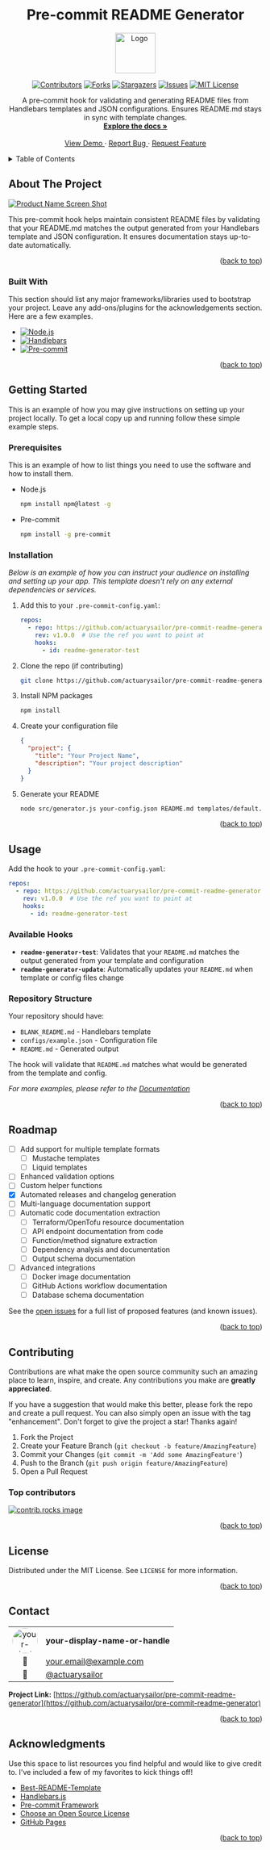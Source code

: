 <!--
*** Thanks for checking out the Best-README-Template. If you have a suggestion
*** that would make this better, please fork the repo and create a pull request
*** or simply open an issue with the tag "enhancement".
*** Don't forget to give the project a star!
*** Thanks again! Now go create something AMAZING! :D
-->
<!-- PROJECT LOGO AND TITLE -->
<!-- Improved compatibility of back to top link:
See: https://github.com/othneildrew/Best-README-Template/pull/73 -->
<a id="readme-top"></a>
<div align="center">
  <h1>Pre-commit README Generator</h1>
  <a href="https://github.com/actuarysailor/pre-commit-readme-generator">
    <img src="images/logo.svg" alt="Logo" width="80" height="80">
  </a>
</div>

<!-- PROJECT SHIELDS -->
<!--
*** I'm using markdown "reference style" links for readability.
*** Reference links are enclosed in brackets [ ] instead of parentheses ( ).
*** See the bottom of this document for the declaration of the reference variables
*** for contributors-url, forks-url, etc. This is an optional,
*** concise syntax you may use.
*** https://www.markdownguide.org/basic-syntax/#reference-style-links
-->

<div align="center">

[![Contributors][contributors-shield]][contributors-url]
[![Forks][forks-shield]][forks-url]
[![Stargazers][stars-shield]][stars-url]
[![Issues][issues-shield]][issues-url]
[![MIT License][license-shield]][license-url]
</div>
<!-- PROJECT DESCRIPTION -->

<div align="center">
  <p align="center">
    A pre-commit hook for validating and generating README files from Handlebars
templates and JSON configurations. Ensures README.md stays in sync with template
changes.
    <br />
    <a href="https://github.com/actuarysailor/pre-commit-readme-generator">
      <strong>Explore the docs »</strong>
    </a>
    <br />
    <br />
    <a href="https://github.com/actuarysailor/pre-commit-readme-generator">
      View Demo
    </a>
    ·
    <a href="https://github.com/actuarysailor/pre-commit-readme-generator/issues/new?labels=bug&template=bug-report---.md">
      Report Bug
    </a>
    ·
    <a href="https://github.com/actuarysailor/pre-commit-readme-generator/issues/new?labels=enhancement&template=feature-request---.md">
      Request Feature
    </a>
  </p>
</div>

<!-- TABLE OF CONTENTS -->

<details>
  <summary>Table of Contents</summary>
  <ol>
    <li>
      <a href="#about-the-project">About The Project</a>
      <ul>
        <li><a href="#built-with">Built With</a></li>
      </ul>
    </li>
    <li>
      <a href="#getting-started">Getting Started</a>
      <ul>
        <li><a href="#prerequisites">Prerequisites</a></li>
        <li><a href="#installation">Installation</a></li>
      </ul>
    </li>
    <li><a href="#usage">Usage</a></li>
    <li><a href="#roadmap">Roadmap</a></li>
    <li><a href="#contributing">Contributing</a></li>
    <li><a href="#license">License</a></li>
    <li><a href="#contact">Contact</a></li>
    <li><a href="#acknowledgments">Acknowledgments</a></li>
    <li><a href="docs/FAQ.md">FAQ</a></li>
  </ol>
</details>

<!-- ABOUT THE PROJECT -->

## About The Project

[![Product Name Screen Shot][product-screenshot]](https://example.com)

This pre-commit hook helps maintain consistent README files by validating that
your README.md matches the output generated from your Handlebars template and
JSON configuration. It ensures documentation stays up-to-date automatically.

<p align="right">(<a href="#readme-top">back to top</a>)</p>

### Built With

This section should list any major frameworks/libraries used to bootstrap your
project. Leave any add-ons/plugins for the acknowledgements section. Here are a
few examples.

- [![Node.js][Node.js.shield]][Node.js-url]
- [![Handlebars][Handlebars.shield]][Handlebars-url]
- [![Pre-commit][Pre-commit.shield]][Pre-commit-url]

<p align="right">(<a href="#readme-top">back to top</a>)</p>

<!-- GETTING STARTED -->

## Getting Started

This is an example of how you may give instructions on setting up your project
locally. To get a local copy up and running follow these simple example steps.

### Prerequisites

This is an example of how to list things you need to use the software and how
to install them.

- Node.js

  ```sh
  npm install npm@latest -g
  ```

- Pre-commit

  ```sh
  npm install -g pre-commit
  ```

### Installation

_Below is an example of how you can instruct your audience on installing and
setting up your app. This template doesn't rely on any external dependencies
or services._

1. Add this to your `.pre-commit-config.yaml`:

   ```yaml
   repos:
     - repo: https://github.com/actuarysailor/pre-commit-readme-generator
       rev: v1.0.0  # Use the ref you want to point at
       hooks:
         - id: readme-generator-test
   ```

2. Clone the repo (if contributing)

   ```sh
   git clone https://github.com/actuarysailor/pre-commit-readme-generator.git
   ```

3. Install NPM packages

   ```sh
   npm install
   ```

4. Create your configuration file

   ```json
   {
     "project": {
       "title": "Your Project Name",
       "description": "Your project description"
     }
   }
   ```

5. Generate your README

   ```sh
   node src/generator.js your-config.json README.md templates/default.hbs
   ```

<p align="right">(<a href="#readme-top">back to top</a>)</p>

<!-- USAGE EXAMPLES -->

## Usage

Add the hook to your `.pre-commit-config.yaml`:

```yaml
repos:
  - repo: https://github.com/actuarysailor/pre-commit-readme-generator
    rev: v1.0.0  # Use the ref you want to point at
    hooks:
      - id: readme-generator-test
```

### Available Hooks

- **`readme-generator-test`**: Validates that your `README.md` matches the
output generated from your template and configuration
- **`readme-generator-update`**: Automatically updates your `README.md` when
template or config files change

### Repository Structure

Your repository should have:

- `BLANK_README.md` - Handlebars template
- `configs/example.json` - Configuration file  
- `README.md` - Generated output

The hook will validate that `README.md` matches what would be generated from the
template and config.

_For more examples, please refer to the [Documentation](https://example.com)_

<p align="right">(<a href="#readme-top">back to top</a>)</p>

<!-- ROADMAP -->

## Roadmap

- [ ] Add support for multiple template formats
  - [ ] Mustache templates
  - [ ] Liquid templates
- [ ] Enhanced validation options
- [ ] Custom helper functions
- [x] Automated releases and changelog generation
- [ ] Multi-language documentation support
- [ ] Automatic code documentation extraction
  - [ ] Terraform/OpenTofu resource documentation
  - [ ] API endpoint documentation from code
  - [ ] Function/method signature extraction
  - [ ] Dependency analysis and documentation
  - [ ] Output schema documentation
- [ ] Advanced integrations
  - [ ] Docker image documentation
  - [ ] GitHub Actions workflow documentation
  - [ ] Database schema documentation

See the [open issues](https://github.com/actuarysailor/pre-commit-readme-generator/issues)
for a full list of proposed features (and known issues).

<p align="right">(<a href="#readme-top">back to top</a>)</p>

<!-- CONTRIBUTING -->

## Contributing

Contributions are what make the open source community such an amazing place to
learn, inspire, and create. Any contributions you make are **greatly appreciated**.

If you have a suggestion that would make this better, please fork the repo and
create a pull request. You can also simply open an issue with the tag
"enhancement". Don't forget to give the project a star! Thanks again!

1. Fork the Project
2. Create your Feature Branch (`git checkout -b feature/AmazingFeature`)
3. Commit your Changes (`git commit -m 'Add some AmazingFeature'`)
4. Push to the Branch (`git push origin feature/AmazingFeature`)
5. Open a Pull Request

### Top contributors

<a href="https://github.com/actuarysailor/pre-commit-readme-generator/graphs/contributors">
  <img
    src="https://contrib.rocks/image?repo=actuarysailor/pre-commit-readme-generator"
    alt="contrib.rocks image"
  />
</a>

<p align="right">(<a href="#readme-top">back to top</a>)</p>

<!-- LICENSE -->

## License

Distributed under the MIT License. See `LICENSE` for more information.

<p align="right">(<a href="#readme-top">back to top</a>)</p>

<!-- CONTACT -->

## Contact

| | |
|:---:|:---|
| <img src="https://github.com/actuarysailor.png" alt="your-display-name-or-handle" width="50" height="50" style="border-radius: 50%;"> | **your-display-name-or-handle** |
| 📧 | [your.email@example.com](mailto:your.email@example.com) |
| 🐙 | [@actuarysailor](https://github.com/actuarysailor) |

**Project Link:** [https://github.com/actuarysailor/pre-commit-readme-generator](https://github.com/actuarysailor/pre-commit-readme-generator)

<p align="right">(<a href="#readme-top">back to top</a>)</p>

<!-- ACKNOWLEDGMENTS -->

## Acknowledgments

Use this space to list resources you find helpful and would like to give credit
to. I've included a few of my favorites to kick things off!

- [Best-README-Template](https://github.com/othneildrew/Best-README-Template)
- [Handlebars.js](https://handlebarsjs.com/)
- [Pre-commit Framework](https://pre-commit.com/)
- [Choose an Open Source License](https://choosealicense.com)
- [GitHub Pages](https://pages.github.com)

<p align="right">(<a href="#readme-top">back to top</a>)</p>

<!-- MARKDOWN LINKS & IMAGES -->
<!-- https://www.markdownguide.org/basic-syntax/#reference-style-links -->

[contributors-shield]: https://img.shields.io/github/contributors/actuarysailor/pre-commit-readme-generator.svg?style=for-the-badge
[contributors-url]: https://github.com/actuarysailor/pre-commit-readme-generator/graphs/contributors
[forks-shield]: https://img.shields.io/github/forks/actuarysailor/pre-commit-readme-generator.svg?style=for-the-badge
[forks-url]: https://github.com/actuarysailor/pre-commit-readme-generator/network/members
[stars-shield]: https://img.shields.io/github/stars/actuarysailor/pre-commit-readme-generator.svg?style=for-the-badge
[stars-url]: https://github.com/actuarysailor/pre-commit-readme-generator/stargazers
[issues-shield]: https://img.shields.io/github/issues/actuarysailor/pre-commit-readme-generator.svg?style=for-the-badge
[issues-url]: https://github.com/actuarysailor/pre-commit-readme-generator/issues
[license-shield]: https://img.shields.io/github/license/actuarysailor/pre-commit-readme-generator.svg?style=for-the-badge
[license-url]: https://github.com/actuarysailor/pre-commit-readme-generator/blob/master/LICENSE
[product-screenshot]: images/screenshot.svg
[Node.js.shield]: https://img.shields.io/badge/Node.js-43853D?style&#x3D;for-the-badge&amp;logo&#x3D;node.js&amp;logoColor&#x3D;white
[Node.js-url]: https://nodejs.org/
[Handlebars.shield]: https://img.shields.io/badge/Handlebars-f0772b?style&#x3D;for-the-badge&amp;logo&#x3D;handlebarsdotjs&amp;logoColor&#x3D;white
[Handlebars-url]: https://handlebarsjs.com/
[Pre-commit.shield]: https://img.shields.io/badge/pre--commit-FAB040?style&#x3D;for-the-badge&amp;logo&#x3D;pre-commit&amp;logoColor&#x3D;black
[Pre-commit-url]: https://pre-commit.com/
